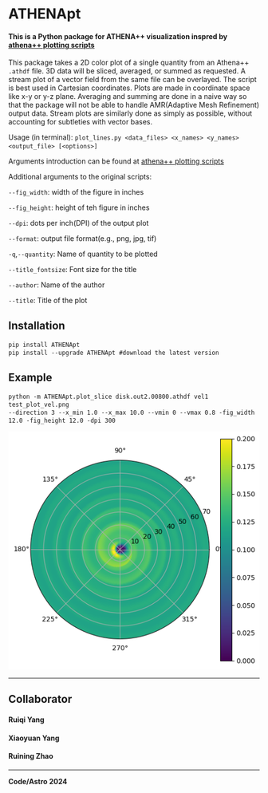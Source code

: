 # ATHENApt
#### This is a Python package for ATHENA++ visualization inspred by <a href="https://github.com/PrincetonUniversity/athena/wiki/Plotting-Scripts#plot_slicepy">athena++ plotting scripts</a>
This package takes a 2D color plot of a single quantity from an Athena++ `.athdf` file. 3D data will be sliced, averaged, or summed as requested. A stream plot of a vector field from the same file can be overlayed. The script is best used in Cartesian coordinates. Plots are made in coordinate space like x-y or y-z plane. Averaging and summing are done in a naive way so that the package will not be able to handle AMR(Adaptive Mesh Refinement) output data. Stream plots are similarly done as simply as possible, without accounting for subtleties with vector bases. 

Usage (in terminal): `plot_lines.py <data_files> <x_names> <y_names> <output_file> [<options>]`

Arguments introduction can be found at <a href="https://github.com/PrincetonUniversity/athena/wiki/Plotting-Scripts#plot_slicepy">athena++ plotting scripts</a>

Additional arguments to the original scripts:

`--fig_width`: width of the figure in inches

`--fig_height`: height of teh figure in inches

`--dpi`: dots per inch(DPI) of the output plot

`--format`: output file format(e.g., png, jpg, tif)

`-q`,`--quantity`: Name of quantity to be plotted

`--title_fontsize`: Font size for the title

`--author`: Name of the author

`--title`: Title of the plot

## Installation
```
pip install ATHENApt
pip install --upgrade ATHENApt #download the latest version
```

## Example
```
python -m ATHENApt.plot_slice disk.out2.00800.athdf vel1 test_plot_vel.png
--direction 3 --x_min 1.0 --x_max 10.0 --vmin 0 --vmax 0.8 -fig_width 12.0 -fig_height 12.0 -dpi 300
```
<div align="center">
  <img src="tst/test_out.png">
</div>


---------------------------------
## Collaborator
#### Ruiqi Yang
#### Xiaoyuan Yang
#### Ruining Zhao
---------------------------------
**Code/Astro 2024**
